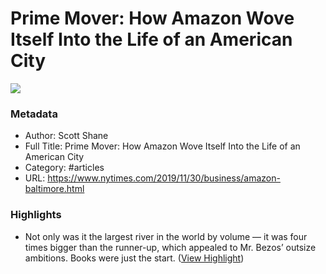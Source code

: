 # Prime Mover: How Amazon Wove Itself Into the Life of an American City

![](https://readwise-assets.s3.amazonaws.com/static/images/article4.6bc1851654a0.png)

### Metadata

- Author: Scott Shane
- Full Title: Prime Mover: How Amazon Wove Itself Into the Life of an American City
- Category: #articles
- URL: https://www.nytimes.com/2019/11/30/business/amazon-baltimore.html

### Highlights

- Not only was it the largest river in the world by volume — it was four times bigger than the runner-up, which appealed to Mr. Bezos’ outsize ambitions. Books were just the start. ([View Highlight](https://instapaper.com/read/1256952658/11753936))
